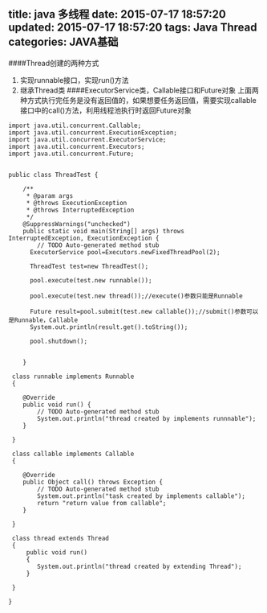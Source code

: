title: java 多线程
date: 2015-07-17 18:57:20
updated: 2015-07-17 18:57:20
tags: Java Thread 
categories: JAVA基础
---
####Thread创建的两种方式
1. 实现runnable接口，实现run()方法
2. 继承Thread类
####ExecutorService类，Callable接口和Future对象
上面两种方式执行完任务是没有返回值的，如果想要任务返回值，需要实现callable接口中的call()方法，利用线程池执行时返回Future对象
```
import java.util.concurrent.Callable;
import java.util.concurrent.ExecutionException;
import java.util.concurrent.ExecutorService;
import java.util.concurrent.Executors;
import java.util.concurrent.Future;


public class ThreadTest {

	/**
	 * @param args
	 * @throws ExecutionException 
	 * @throws InterruptedException 
	 */
	@SuppressWarnings("unchecked")
	public static void main(String[] args) throws InterruptedException, ExecutionException {
		// TODO Auto-generated method stub
      ExecutorService pool=Executors.newFixedThreadPool(2);
      
      ThreadTest test=new ThreadTest();
      
      pool.execute(test.new runnable());

      pool.execute(test.new thread());//execute()参数只能是Runnable
      
      Future result=pool.submit(test.new callable());//submit()参数可以是Runnable，Callable
      System.out.println(result.get().toString());
      
      pool.shutdown();  
           
		
	}
	
 class runnable implements Runnable
 {

	@Override
	public void run() {
		// TODO Auto-generated method stub
		System.out.println("thread created by implements runnnable");
	}
	 
 }

 class callable implements Callable
 {

	@Override
	public Object call() throws Exception {
		// TODO Auto-generated method stub
		System.out.println("task created by implements callable");
		return "return value from callable";
	}
	 
 }
 
 class thread extends Thread
 {
	 public void run()
	 {
		System.out.println("thread created by extending Thread"); 
	 }
	 
 }
 
}

```
